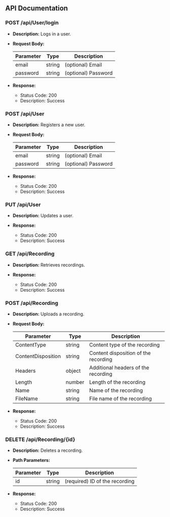 ## API Documentation

### POST /api/User/login

- **Description:** Logs in a user.
- **Request Body:**

    | Parameter | Type   | Description       |
    | --------- | ------ | ----------------- |
    | email     | string | (optional) Email  |
    | password  | string | (optional) Password |

- **Response:**

    - Status Code: 200
    - Description: Success

### POST /api/User

- **Description:** Registers a new user.
- **Request Body:**

    | Parameter | Type   | Description       |
    | --------- | ------ | ----------------- |
    | email     | string | (optional) Email  |
    | password  | string | (optional) Password |

- **Response:**

    - Status Code: 200
    - Description: Success

### PUT /api/User

- **Description:** Updates a user.
- **Response:**

    - Status Code: 200
    - Description: Success

### GET /api/Recording

- **Description:** Retrieves recordings.
- **Response:**

    - Status Code: 200
    - Description: Success

### POST /api/Recording

- **Description:** Uploads a recording.
- **Request Body:**

    | Parameter           | Type   | Description                          |
    | ------------------- | ------ | ------------------------------------ |
    | ContentType         | string | Content type of the recording        |
    | ContentDisposition  | string | Content disposition of the recording |
    | Headers             | object | Additional headers of the recording  |
    | Length              | number | Length of the recording              |
    | Name                | string | Name of the recording                |
    | FileName            | string | File name of the recording           |

- **Response:**

    - Status Code: 200
    - Description: Success

### DELETE /api/Recording/{id}

- **Description:** Deletes a recording.
- **Path Parameters:**

    | Parameter | Type   | Description                  |
    | --------- | ------ | ---------------------------- |
    | id        | string | (required) ID of the recording |

- **Response:**

    - Status Code: 200
    - Description: Success